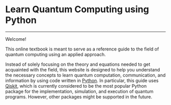 # Learn Quantum Computing using Python
<hr></hr>

Welcome!

This online textbook is meant to serve as a reference guide to the field of quantum computing using an applied approach. 

Instead of solely focusing on the theory and equations needed to get acquainted with the field, this website is designed to help you understand the necessary concepts to learn quantum computation, communication, and information by using code written in [Python](https://www.python.org/). In particular, this guide uses [Qiskit](https://qiskit.org/), which is currently considered to be the most popular Python package for the implementation, simulation, and execution of quantum programs. However, other packages might be supported in the future.